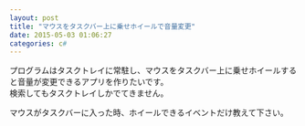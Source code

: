 ```yaml
---
layout: post
title: "マウスをタスクバー上に乗せホイールで音量変更"
date: 2015-05-03 01:06:27
categories: c#
---
```

<p>プログラムはタスクトレイに常駐し、マウスをタスクバー上に乗せホイールすると音量が変更できるアプリを作りたいです。<br>
検索してもタスクトレイしかでてきません。</p>

<p>マウスがタスクバーに入った時、ホイールできるイベントだけ教えて下さい。</p>
